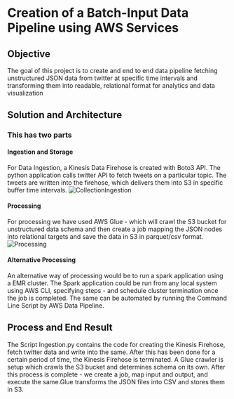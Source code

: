 # Creation of a Batch-Input Data Pipeline using AWS Services

## Objective
The goal of this project is to create and end to end data pipeline
fetching unstructured JSON data from twitter at specific time intervals
and transforming them into readable, relational format 
for analytics and data visualization

## Solution and Architecture

### This has two parts 
#### Ingestion and Storage

For Data Ingestion, a Kinesis Data Firehose is created with Boto3 API. The python application calls twitter API to fetch tweets on a particular topic. The tweets are written into the firehose, which delivers them into S3 in specific buffer time intervals.
![CollectionIngestion](https://user-images.githubusercontent.com/35825748/56085637-3bf45e80-5e0c-11e9-9475-41d9805f59df.JPG)

#### Processing
For processing we have used AWS Glue - which will crawl the S3 bucket for unstructured data schema and then create a job mapping the JSON nodes into relational targets and save the data in S3 in parquet/csv format.
![Processing](https://user-images.githubusercontent.com/35825748/56085638-3eef4f00-5e0c-11e9-878d-13042b9d47af.JPG)

#### Alternative Processing
An alternative way of processing would be to run a spark application using a EMR cluster. The Spark application could be run from any local system using AWS CLI, specifying steps - and schedule cluster termination once the job is completed. The same can be automated by running the Command Line Script by AWS Data Pipeline.

## Process and End Result
The Script Ingestion.py contains the code for creating the Kinesis Firehose, fetch twitter data and write into the same. After this has been done for a certain period of time, the Kinesis Firehose is terminated. A Glue crawler is setup which crawls the S3 bucket and determines schema on its own. After this process is complete - we create a job, map input and output, and execute the same.Glue transforms the JSON files into CSV and stores them in S3.

